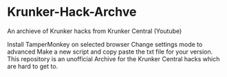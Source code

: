 # Krunker-Hack-Archve
An archieve of Krunker hacks from Krunker Central (Youtube)

Install TamperMonkey on selected browser
Change settings mode to advanced
Make a new script and copy paste the txt file for your version.
This repository is an unofficial Archive for the Krunker Central hacks which are hard to get to.
